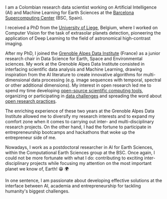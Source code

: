 I am a Colombian research data scientist working on Artificial Intelligence (AI) and Machine Learning for Earth Sciences at the [Barcelona Supercomputing Center](https://www.bsc.es) (BSC, Spain).

I received a PhD from the [University of Liege](https://www.uliege.be/), Belgium, where I worked on Computer Vision for the task of extrasolar planets detection, pioneering the application of Deep Learning to the field of astronomical high-contrast imaging. 

After my PhD, I joined the [Grenoble Alpes Data Institute](https://data-institute.univ-grenoble-alpes.fr/) (France) as a junior research chair in Data Science for Earth, Space and Environmental sciences. My work at the Grenoble Alpes Data Institute consisted in interfacing scientific data analysis and Machine Learning, drawing inspiration from the AI literature to create innovative algorithms for multi-dimensional data processing (e.g. image sequences with temporal, spectral or other additional dimensions). My interest in open research led me to spend my time developing [open-source scientific computing tools](https://carlgogo.github.io/software/), organizing or participating in [data challenges](https://exoplanet-imaging-challenge.github.io/) and spreading the word about [open research practices](https://grenoble-alpes-data-institute.github.io/2018-05-31-grenoble-software-carpentry/). 

The enriching experience of these two years at the Grenoble Alpes Data Institute allowed me to diversify my research interests and to expand my comfort zone when it comes to carrying out inter- and multi-disciplinary research projects. On the other hand, I had the fortune to participate in entrepreneurship bootcamps and hackathons that woke up the entrepreneur side of me.    

Nowadays, I work as a postdoctoral researcher in AI for Earth Sciences, within the Computational Earth Sciences group at the BSC. Once again, I could not be more fortunate with what I do: contributing to exciting inter-disciplinary projects while focusing my attention on the most important planet we know of, Earth! :grin: :earth_africa:

In one sentence, I am passionate about developing effective solutions at the interface between AI, academia and entrepreneurship for tackling humanity's biggest challenges.   